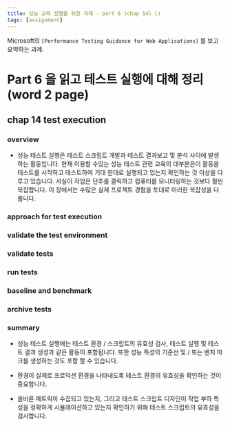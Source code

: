 ```yaml
---
title: 성능 교육 진행을 위한 과제 - part 6 (chap 14) ()
tags: [assignment]
---
```


Microsoft의 `[Performance Testing Guidance for Web Applications]` 를 보고 요약하는 과제.

# Part 6 을 읽고 테스트 실행에 대해 정리 (word 2 page)

## chap 14 test execution

### overview
- 성능 테스트 실행은 테스트 스크립트 개발과 테스트 결과보고 및 분석 사이에 발생하는 활동입니다. 현재 이용할 수있는 성능 테스트 관련 교육의 대부분은이 활동을 테스트를 시작하고 테스트하여 기대 한대로 실행되고 있는지 확인하는 것 이상을 다루고 있습니다. 사실이 작업은 단추를 클릭하고 컴퓨터를 모니터링하는 것보다 훨씬 복잡합니다. 이 장에서는 수많은 실제 프로젝트 경험을 토대로 이러한 복잡성을 다룹니다.

### approach for test execution


### validate the test environment


### validate tests


### run tests


### baseline and benchmark


### archive tests


### summary
- 성능 테스트 실행에는 테스트 환경 / 스크립트의 유효성 검사, 테스트 실행 및 테스트 결과 생성과 같은 활동이 포함됩니다. 또한 성능 특성의 기준선 및 / 또는 벤치 마크를 생성하는 것도 포함 할 수 있습니다.

- 환경이 실제로 프로덕션 환경을 나타내도록 테스트 환경의 유효성을 확인하는 것이 중요합니다.

- 올바른 메트릭이 수집되고 있는지, 그리고 테스트 스크립트 디자인이 작업 부하 특성을 정확하게 시뮬레이션하고 있는지 확인하기 위해 테스트 스크립트의 유효성을 검사합니다.
